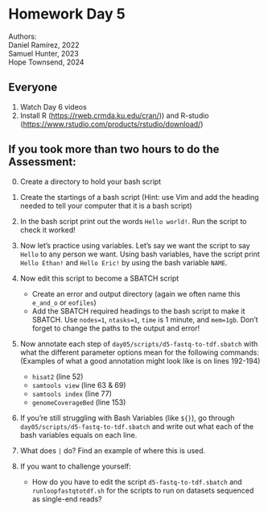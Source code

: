 # Homework Day 5
Authors: \
Daniel Ramírez, 2022\
Samuel Hunter, 2023\
Hope Townsend, 2024

## Everyone
1.	Watch Day 6 videos
2.	Install R (https://rweb.crmda.ku.edu/cran/)) and R-studio (https://www.rstudio.com/products/rstudio/download/)

## If you took more than two hours to do the Assessment:
0.	Create a directory to hold your bash script

1.	Create the startings of a bash script (Hint: use Vim and add the heading needed to tell your computer that it is a bash script)

2.	In the bash script print out the words `Hello world!`. Run the script to check it worked!

3.	Now let’s practice using variables. Let’s say we want the script to say `Hello` to any person we want. Using bash variables, have the script print `Hello Ethan!` and `Hello Eric!` by using the bash variable `NAME`.

4.	Now edit this script to become a SBATCH script 
    - Create an error and output directory (again we often name this `e_and_o` or `eofiles`)
    - Add the SBATCH required headings to the bash script to make it SBATCH. Use `nodes=1`, `ntasks=1`, `time` is 1 minute, and `mem=1gb`. Don’t forget to change the paths to the output and error!

5.	Now annotate each step of `day05/scripts/d5-fastq-to-tdf.sbatch` with what the different parameter options mean for the following commands: (Examples of what a good annotation might look like is on lines 192-194)
    - `hisat2` (line 52)
    - `samtools view` (line 63 & 69)
    - `samtools index` (line 77)
    - `genomeCoverageBed` (line 153)

6.	If you’re still struggling with Bash Variables (like `${}`), go through `day05/scripts/d5-fastq-to-tdf.sbatch` and write out what each of the bash variables equals on each line.

7.	What does `|` do? Find an example of where this is used.

8. If you want to challenge yourself:
    - How do you have to edit the script `d5-fastq-to-tdf.sbatch` and `runloopfastqtotdf.sh` for the scripts to run on datasets sequenced as single-end reads? 

